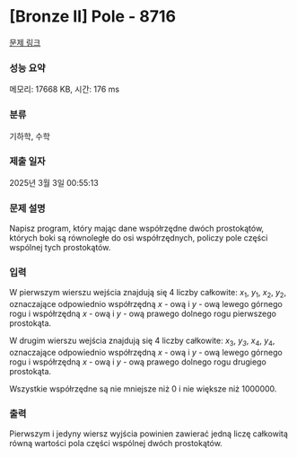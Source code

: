 # [Bronze II] Pole - 8716 

[문제 링크](https://www.acmicpc.net/problem/8716) 

### 성능 요약

메모리: 17668 KB, 시간: 176 ms

### 분류

기하학, 수학

### 제출 일자

2025년 3월 3일 00:55:13

### 문제 설명

<p>Napisz program, który mając dane współrzędne dwóch prostokątów, których boki są równoległe do osi współrzędnych, policzy pole części wspólnej tych prostokątów.</p>

### 입력 

 <p>W pierwszym wierszu wejścia znajdują się 4 liczby całkowite: <em>x</em><sub>1</sub>, <em>y</em><sub>1</sub>, <em>x</em><sub>2</sub>, <em>y</em><sub>2</sub>, oznaczające odpowiednio współrzędną <em>x</em> - ową i <em>y</em> - ową lewego górnego rogu i współrzędną <em>x</em> - ową i <em>y</em> - ową prawego dolnego rogu pierwszego prostokąta.</p>

<p>W drugim wierszu wejścia znajdują się 4 liczby całkowite: <em>x</em><sub>3</sub>, <em>y<sub>3</sub></em>, <em>x</em><sub>4</sub>, <em>y</em><sub>4</sub>, oznaczające odpowiednio współrzędną <em>x</em> - ową i <em>y</em> - ową lewego górnego rogu i współrzędną <em>x</em> - ową i <em>y</em> - ową prawego dolnego rogu drugiego prostokąta.</p>

<p>Wszystkie współrzędne są nie mniejsze niż 0 i nie większe niż 1000000.</p>

### 출력 

 <p>Pierwszym i jedyny wiersz wyjścia powinien zawierać jedną liczę całkowitą równą wartości pola części wspólnej dwóch prostokątów.</p>

